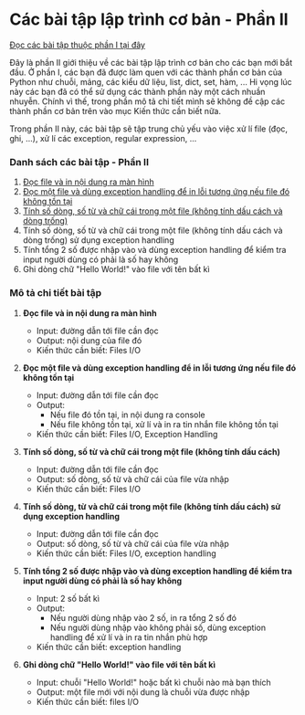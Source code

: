 # Các bài tập lập trình cơ bản - Phần II

<a href="https://github.com/hoanvu/basic_programming_exercises/blob/master/Ph%E1%BA%A7n%20I.md">Đọc các bài tập thuộc phần I tại đây</a>

Đây là phần II giới thiệu về các bài tập lập trình cơ bản cho các bạn mới bắt đầu. Ở phần I, các bạn đã được làm quen với các thành phần cơ bản của Python như chuỗi, mảng, các kiểu dữ liệu, list, dict, set, hàm, ... Hi vọng lúc này các bạn đã có thể sử dụng các thành phần này một cách nhuần nhuyễn. Chính vì thế, trong phần mô tả chi tiết mình sẽ không đề cập các thành phần cơ bản trên vào mục Kiến thức cần biết nữa.

Trong phần II này, các bài tập sẽ tập trung chủ yếu vào việc xử lí file (đọc, ghi, ...), xử lí các exception, regular expression, ...

### Danh sách các bài tập - Phần II
1. <a href="https://github.com/hoanvu/basic_programming_exercises/blob/master/solutions/part_2/part02_001.py">Đọc file và in nội dung ra màn hình</a>
2. <a href="https://github.com/hoanvu/basic_programming_exercises/blob/master/solutions/part_2/part02_002.py">Đọc một file và dùng exception handling để in lỗi tương ứng nếu file đó không tồn tại</a>
3. <a href="https://github.com/hoanvu/basic_programming_exercises/blob/master/solutions/part_2/part02_003.py">Tính số dòng, số từ và chữ cái trong một file (không tính dấu cách và dòng trống)</a>
4. <a href="https://github.com/hoanvu/basic_programming_exercises/blob/master/solutions/part_2/part02_004.py"></a>Tính số dòng, số từ và chữ cái trong một file (không tính dấu cách và dòng trống) sử dụng exception handling</a>
5. Tính tổng 2 số được nhập vào và dùng exception handling để kiểm tra input người dùng có phải là số hay không
6. Ghi dòng chữ "Hello World!" vào file với tên bất kì

### Mô tả chi tiết bài tập
1. <strong>Đọc file và in nội dung ra màn hình</strong>
    + Input: đường dẫn tới file cần đọc
    + Output: nội dung của file đó
    + Kiến thức cần biết: Files I/O

2. <strong>Đọc một file và dùng exception handling để in lỗi tương ứng nếu file đó không tồn tại</strong>
    + Input: đường dẫn tới file cần đọc
    + Output: 
        + Nếu file đó tồn tại, in nội dung ra console
        + Nếu file không tồn tại, xử lí và in ra tin nhắn file không tồn tại
    + Kiến thức cần biết: Files I/O, Exception Handling

3. <strong>Tính số dòng, số từ và chữ cái trong một file (không tính dấu cách)</strong>
    + Input: đường dẫn tới file cần đọc
    + Output: số dòng, số từ và chữ cái của file vừa nhập
    + Kiến thức cần biết: Files I/O

4. <strong>Tính số dòng, từ và chữ cái trong một file (không tính dấu cách) sử dụng exception handling</strong>
    + Input: đường dẫn tới file cần đọc 
    + Output: số dòng, số từ và chữ cái của file vừa nhập
    + Kiến thức cần biết: Files I/O, exception handling

5. <strong>Tính tổng 2 số được nhập vào và dùng exception handling để kiểm tra input người dùng có phải là số hay không</strong>
    + Input: 2 số bất kì
    + Output: 
        + Nếu người dùng nhập vào 2 số, in ra tổng 2 số đó
        + Nếu người dùng nhập vào không phải số, dùng exception handling để xử lí và in ra tin nhắn phù hợp
    + Kiến thức cần biết: exception handling

6. <strong>Ghi dòng chữ "Hello World!" vào file với tên bất kì</strong>
    + Input: chuỗi "Hello World!" hoặc bất kì chuỗi nào mà bạn thích
    + Output: một file mới với nội dung là chuỗi vừa được nhập
    + Kiến thức cần biết: files I/O